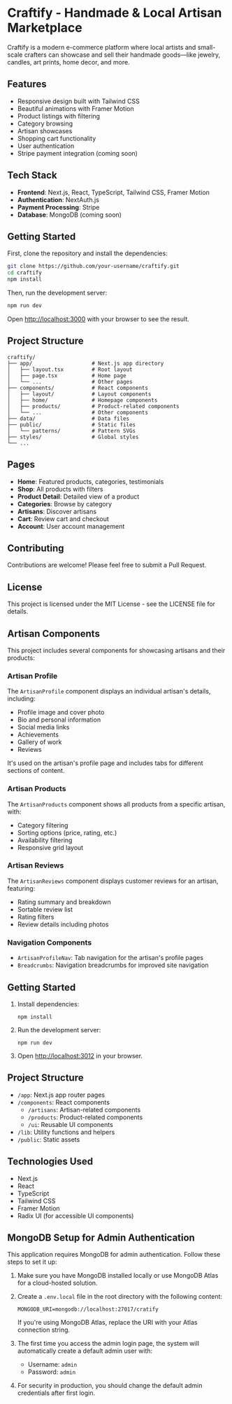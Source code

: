 # Craftify - Handmade & Local Artisan Marketplace

Craftify is a modern e-commerce platform where local artists and small-scale crafters can showcase and sell their handmade goods—like jewelry, candles, art prints, home decor, and more.

## Features

- Responsive design built with Tailwind CSS
- Beautiful animations with Framer Motion
- Product listings with filtering
- Category browsing
- Artisan showcases
- Shopping cart functionality
- User authentication
- Stripe payment integration (coming soon)

## Tech Stack

- **Frontend**: Next.js, React, TypeScript, Tailwind CSS, Framer Motion
- **Authentication**: NextAuth.js
- **Payment Processing**: Stripe
- **Database**: MongoDB (coming soon)

## Getting Started

First, clone the repository and install the dependencies:

```bash
git clone https://github.com/your-username/craftify.git
cd craftify
npm install
```

Then, run the development server:

```bash
npm run dev
```

Open [http://localhost:3000](http://localhost:3000) with your browser to see the result.

## Project Structure

```
craftify/
├── app/                   # Next.js app directory
│   ├── layout.tsx         # Root layout
│   ├── page.tsx           # Home page
│   └── ...                # Other pages
├── components/            # React components
│   ├── layout/            # Layout components
│   ├── home/              # Homepage components
│   ├── products/          # Product-related components
│   └── ...                # Other components
├── data/                  # Data files
├── public/                # Static files
│   └── patterns/          # Pattern SVGs
├── styles/                # Global styles
└── ...
```

## Pages

- **Home**: Featured products, categories, testimonials
- **Shop**: All products with filters
- **Product Detail**: Detailed view of a product
- **Categories**: Browse by category
- **Artisans**: Discover artisans
- **Cart**: Review cart and checkout
- **Account**: User account management

## Contributing

Contributions are welcome! Please feel free to submit a Pull Request.

## License

This project is licensed under the MIT License - see the LICENSE file for details.

## Artisan Components

This project includes several components for showcasing artisans and their products:

### Artisan Profile

The `ArtisanProfile` component displays an individual artisan's details, including:
- Profile image and cover photo
- Bio and personal information
- Social media links
- Achievements
- Gallery of work
- Reviews

It's used on the artisan's profile page and includes tabs for different sections of content.

### Artisan Products

The `ArtisanProducts` component shows all products from a specific artisan, with:
- Category filtering
- Sorting options (price, rating, etc.)
- Availability filtering
- Responsive grid layout

### Artisan Reviews

The `ArtisanReviews` component displays customer reviews for an artisan, featuring:
- Rating summary and breakdown
- Sortable review list
- Rating filters
- Review details including photos

### Navigation Components

- `ArtisanProfileNav`: Tab navigation for the artisan's profile pages
- `Breadcrumbs`: Navigation breadcrumbs for improved site navigation

## Getting Started

1. Install dependencies:
   ```
   npm install
   ```

2. Run the development server:
   ```
   npm run dev
   ```

3. Open [http://localhost:3012](http://localhost:3012) in your browser.

## Project Structure

- `/app`: Next.js app router pages
- `/components`: React components
  - `/artisans`: Artisan-related components
  - `/products`: Product-related components
  - `/ui`: Reusable UI components
- `/lib`: Utility functions and helpers
- `/public`: Static assets

## Technologies Used

- Next.js
- React
- TypeScript
- Tailwind CSS
- Framer Motion
- Radix UI (for accessible UI components)

## MongoDB Setup for Admin Authentication

This application requires MongoDB for admin authentication. Follow these steps to set it up:

1. Make sure you have MongoDB installed locally or use MongoDB Atlas for a cloud-hosted solution.

2. Create a `.env.local` file in the root directory with the following content:
   ```
   MONGODB_URI=mongodb://localhost:27017/cratify
   ```
   
   If you're using MongoDB Atlas, replace the URI with your Atlas connection string.

3. The first time you access the admin login page, the system will automatically create a default admin user with:
   - Username: `admin`
   - Password: `admin`

4. For security in production, you should change the default admin credentials after first login.
